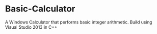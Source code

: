 # Basic-Calculator
A Windows Calculator that performs basic integer arithmetic. Build using Visual Studio 2013 in C++
